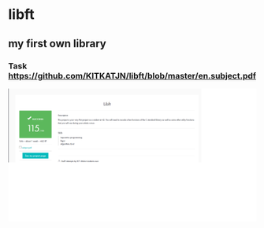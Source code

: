 # libft
## my first own library
### Task https://github.com/KITKATJN/libft/blob/master/en.subject.pdf
![alt tag](https://github.com/KITKATJN/libft/blob/master/%D0%91%D0%B5%D0%B7%D1%8B%D0%BC%D1%8F%D0%BD%D0%BD%D1%8B%D0%B9.png "Success 14.11.2020")​
